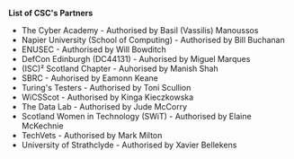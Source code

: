 **List of CSC's Partners**
- The Cyber Academy - Authorised by Basil (Vassilis) Manoussos
- Napier University (School of Computing) - Authorised by Bill Buchanan
- ENUSEC - Authorised by Will Bowditch
- DefCon Edinburgh (DC44131) - Auhorised by Miguel Marques
- (ISC)² Scotland Chapter - Auhorised by Manish Shah
- SBRC - Auhorised by Eamonn Keane
- Turing's Testers - Authorised by Toni Scullion
- WiCSScot - Authorised by Kinga Kieczkowska
- The Data Lab - Authorised by Jude McCorry
- Scotland Women in Technology (SWiT) - Authorised by Elaine McKechnie
- TechVets - Authorised by Mark Milton
- University of Strathclyde - Authorised by Xavier Bellekens
